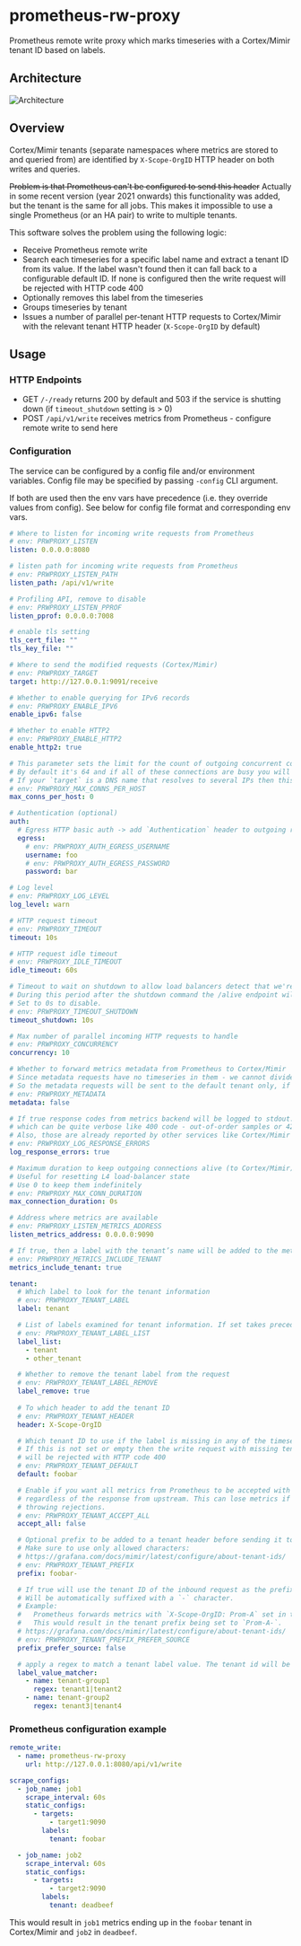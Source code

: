 # prometheus-rw-proxy

Prometheus remote write proxy which marks timeseries with a Cortex/Mimir tenant ID based on labels.

## Architecture

![Architecture](architecture.svg)

## Overview

Cortex/Mimir tenants (separate namespaces where metrics are stored to and queried from) are identified by `X-Scope-OrgID` HTTP header on both writes and queries.

~~Problem is that Prometheus can't be configured to send this header~~ Actually in some recent version (year 2021 onwards) this functionality was added, but the tenant is the same for all jobs. This makes it impossible to use a single Prometheus (or an HA pair) to write to multiple tenants.

This software solves the problem using the following logic:

- Receive Prometheus remote write
- Search each timeseries for a specific label name and extract a tenant ID from its value.
  If the label wasn't found then it can fall back to a configurable default ID.
  If none is configured then the write request will be rejected with HTTP code 400
- Optionally removes this label from the timeseries
- Groups timeseries by tenant
- Issues a number of parallel per-tenant HTTP requests to Cortex/Mimir with the relevant tenant HTTP header (`X-Scope-OrgID` by default)

## Usage

### HTTP Endpoints

- GET `/-/ready` returns 200 by default and 503 if the service is shutting down (if `timeout_shutdown` setting is > 0)
- POST `/api/v1/write` receives metrics from Prometheus - configure remote write to send here

### Configuration

The service can be configured by a config file and/or environment variables. Config file may be specified by passing `-config` CLI argument.

If both are used then the env vars have precedence (i.e. they override values from config).
See below for config file format and corresponding env vars.

```yaml
# Where to listen for incoming write requests from Prometheus
# env: PRWPROXY_LISTEN
listen: 0.0.0.0:8080

# listen path for incoming write requests from Prometheus
# env: PRWPROXY_LISTEN_PATH
listen_path: /api/v1/write

# Profiling API, remove to disable
# env: PRWPROXY_LISTEN_PPROF
listen_pprof: 0.0.0.0:7008

# enable tls setting
tls_cert_file: ""
tls_key_file: ""

# Where to send the modified requests (Cortex/Mimir)
# env: PRWPROXY_TARGET
target: http://127.0.0.1:9091/receive

# Whether to enable querying for IPv6 records
# env: PRWPROXY_ENABLE_IPV6
enable_ipv6: false

# Whether to enable HTTP2 
# env: PRWPROXY_ENABLE_HTTP2
enable_http2: true

# This parameter sets the limit for the count of outgoing concurrent connections to Cortex / Mimir.
# By default it's 64 and if all of these connections are busy you will get errors when pushing from Prometheus.
# If your `target` is a DNS name that resolves to several IPs then this will be a per-IP limit.
# env: PRWPROXY_MAX_CONNS_PER_HOST
max_conns_per_host: 0

# Authentication (optional)
auth:
  # Egress HTTP basic auth -> add `Authentication` header to outgoing requests
  egress:
    # env: PRWPROXY_AUTH_EGRESS_USERNAME
    username: foo
    # env: PRWPROXY_AUTH_EGRESS_PASSWORD
    password: bar

# Log level
# env: PRWPROXY_LOG_LEVEL
log_level: warn

# HTTP request timeout
# env: PRWPROXY_TIMEOUT
timeout: 10s

# HTTP request idle timeout
# env: PRWPROXY_IDLE_TIMEOUT
idle_timeout: 60s

# Timeout to wait on shutdown to allow load balancers detect that we're going away.
# During this period after the shutdown command the /alive endpoint will reply with HTTP 503.
# Set to 0s to disable.
# env: PRWPROXY_TIMEOUT_SHUTDOWN
timeout_shutdown: 10s

# Max number of parallel incoming HTTP requests to handle
# env: PRWPROXY_CONCURRENCY
concurrency: 10

# Whether to forward metrics metadata from Prometheus to Cortex/Mimir
# Since metadata requests have no timeseries in them - we cannot divide them into tenants
# So the metadata requests will be sent to the default tenant only, if one is not defined - they will be dropped
# env: PRWPROXY_METADATA
metadata: false

# If true response codes from metrics backend will be logged to stdout. This setting can be used to suppress errors
# which can be quite verbose like 400 code - out-of-order samples or 429 on hitting ingestion limits
# Also, those are already reported by other services like Cortex/Mimir distributors and ingesters
# env: PRWPROXY_LOG_RESPONSE_ERRORS
log_response_errors: true

# Maximum duration to keep outgoing connections alive (to Cortex/Mimir)
# Useful for resetting L4 load-balancer state
# Use 0 to keep them indefinitely
# env: PRWPROXY_MAX_CONN_DURATION
max_connection_duration: 0s

# Address where metrics are available
# env: PRWPROXY_LISTEN_METRICS_ADDRESS
listen_metrics_address: 0.0.0.0:9090

# If true, then a label with the tenant’s name will be added to the metrics
# env: PRWPROXY_METRICS_INCLUDE_TENANT
metrics_include_tenant: true

tenant:
  # Which label to look for the tenant information
  # env: PRWPROXY_TENANT_LABEL
  label: tenant

  # List of labels examined for tenant information. If set takes precedent over `label`
  # env: PRWPROXY_TENANT_LABEL_LIST
  label_list:
    - tenant
    - other_tenant

  # Whether to remove the tenant label from the request
  # env: PRWPROXY_TENANT_LABEL_REMOVE
  label_remove: true
  
  # To which header to add the tenant ID
  # env: PRWPROXY_TENANT_HEADER
  header: X-Scope-OrgID

  # Which tenant ID to use if the label is missing in any of the timeseries
  # If this is not set or empty then the write request with missing tenant label
  # will be rejected with HTTP code 400
  # env: PRWPROXY_TENANT_DEFAULT
  default: foobar

  # Enable if you want all metrics from Prometheus to be accepted with a 204 HTTP code
  # regardless of the response from upstream. This can lose metrics if Cortex/Mimir is
  # throwing rejections.
  # env: PRWPROXY_TENANT_ACCEPT_ALL
  accept_all: false

  # Optional prefix to be added to a tenant header before sending it to Cortex/Mimir.
  # Make sure to use only allowed characters:
  # https://grafana.com/docs/mimir/latest/configure/about-tenant-ids/
  # env: PRWPROXY_TENANT_PREFIX
  prefix: foobar-

  # If true will use the tenant ID of the inbound request as the prefix of the new tenant id.
  # Will be automatically suffixed with a `-` character.
  # Example:
  #   Prometheus forwards metrics with `X-Scope-OrgID: Prom-A` set in the inbound request.
  #   This would result in the tenant prefix being set to `Prom-A-`.
  # https://grafana.com/docs/mimir/latest/configure/about-tenant-ids/
  # env: PRWPROXY_TENANT_PREFIX_PREFER_SOURCE
  prefix_prefer_source: false

  # apply a regex to match a tenant label value. The tenant id will be the key of label_value_matcher. Order matters.
  label_value_matcher:
    - name: tenant-group1
      regex: tenant1|tenant2
    - name: tenant-group2
      regex: tenant3|tenant4
```

### Prometheus configuration example

```yaml
remote_write:
  - name: prometheus-rw-proxy
    url: http://127.0.0.1:8080/api/v1/write

scrape_configs:
  - job_name: job1
    scrape_interval: 60s
    static_configs:
      - targets:
          - target1:9090
        labels:
          tenant: foobar

  - job_name: job2
    scrape_interval: 60s
    static_configs:
      - targets:
          - target2:9090
        labels:
          tenant: deadbeef
```

This would result in `job1` metrics ending up in the `foobar` tenant in Cortex/Mimir and `job2` in `deadbeef`.

